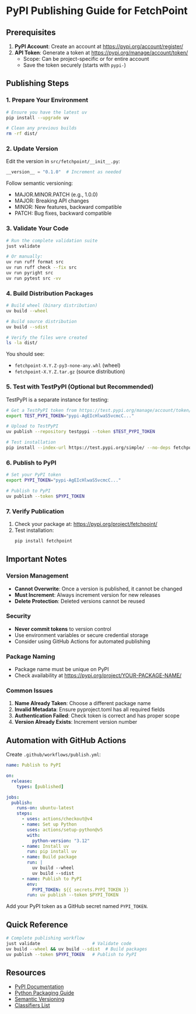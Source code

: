 # PyPI Publishing Guide for FetchPoint

## Prerequisites

1. **PyPI Account**: Create an account at https://pypi.org/account/register/
2. **API Token**: Generate a token at https://pypi.org/manage/account/token/
   - Scope: Can be project-specific or for entire account
   - Save the token securely (starts with `pypi-`)

## Publishing Steps

### 1. Prepare Your Environment

```bash
# Ensure you have the latest uv
pip install --upgrade uv

# Clean any previous builds
rm -rf dist/
```

### 2. Update Version

Edit the version in `src/fetchpoint/__init__.py`:

```python
__version__ = "0.1.0"  # Increment as needed
```

Follow semantic versioning:

- MAJOR.MINOR.PATCH (e.g., 1.0.0)
- MAJOR: Breaking API changes
- MINOR: New features, backward compatible
- PATCH: Bug fixes, backward compatible

### 3. Validate Your Code

```bash
# Run the complete validation suite
just validate

# Or manually:
uv run ruff format src
uv run ruff check --fix src
uv run pyright src
uv run pytest src -vv
```

### 4. Build Distribution Packages

```bash
# Build wheel (binary distribution)
uv build --wheel

# Build source distribution
uv build --sdist

# Verify the files were created
ls -la dist/
```

You should see:

- `fetchpoint-X.Y.Z-py3-none-any.whl` (wheel)
- `fetchpoint-X.Y.Z.tar.gz` (source distribution)

### 5. Test with TestPyPI (Optional but Recommended)

TestPyPI is a separate instance for testing:

```bash
# Get a TestPyPI token from https://test.pypi.org/manage/account/token/
export TEST_PYPI_TOKEN="pypi-AgEIcHlwaS5vcmcC..."

# Upload to TestPyPI
uv publish --repository testpypi --token $TEST_PYPI_TOKEN

# Test installation
pip install --index-url https://test.pypi.org/simple/ --no-deps fetchpoint
```

### 6. Publish to PyPI

```bash
# Set your PyPI token
export PYPI_TOKEN="pypi-AgEIcHlwaS5vcmcC..."

# Publish to PyPI
uv publish --token $PYPI_TOKEN
```

### 7. Verify Publication

1. Check your package at: https://pypi.org/project/fetchpoint/
2. Test installation:
   ```bash
   pip install fetchpoint
   ```

## Important Notes

### Version Management

- **Cannot Overwrite**: Once a version is published, it cannot be changed
- **Must Increment**: Always increment version for new releases
- **Delete Protection**: Deleted versions cannot be reused

### Security

- **Never commit tokens** to version control
- Use environment variables or secure credential storage
- Consider using GitHub Actions for automated publishing

### Package Naming

- Package name must be unique on PyPI
- Check availability at https://pypi.org/project/YOUR-PACKAGE-NAME/

### Common Issues

1. **Name Already Taken**: Choose a different package name
2. **Invalid Metadata**: Ensure pyproject.toml has all required fields
3. **Authentication Failed**: Check token is correct and has proper scope
4. **Version Already Exists**: Increment version number

## Automation with GitHub Actions

Create `.github/workflows/publish.yml`:

```yaml
name: Publish to PyPI

on:
  release:
    types: [published]

jobs:
  publish:
    runs-on: ubuntu-latest
    steps:
      - uses: actions/checkout@v4
      - name: Set up Python
        uses: actions/setup-python@v5
        with:
          python-version: "3.12"
      - name: Install uv
        run: pip install uv
      - name: Build package
        run: |
          uv build --wheel
          uv build --sdist
      - name: Publish to PyPI
        env:
          PYPI_TOKEN: ${{ secrets.PYPI_TOKEN }}
        run: uv publish --token $PYPI_TOKEN
```

Add your PyPI token as a GitHub secret named `PYPI_TOKEN`.

## Quick Reference

```bash
# Complete publishing workflow
just validate                    # Validate code
uv build --wheel && uv build --sdist  # Build packages
uv publish --token $PYPI_TOKEN   # Publish to PyPI
```

## Resources

- [PyPI Documentation](https://pypi.org/help/)
- [Python Packaging Guide](https://packaging.python.org/)
- [Semantic Versioning](https://semver.org/)
- [Classifiers List](https://pypi.org/classifiers/)
